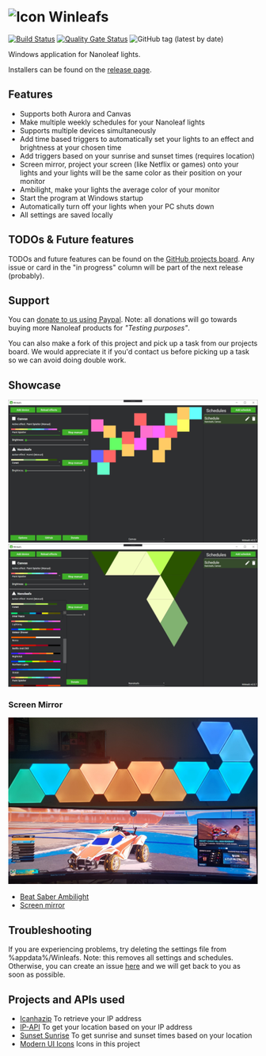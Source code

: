 # ![Icon](Media/winleafs.ico) Winleafs

[![Build Status](https://dev.azure.com/winleafs1/Winleafs/_apis/build/status/Winleafs-.NET%20Core%20with%20SonarCloud-CI?branchName=master)](https://dev.azure.com/winleafs1/Winleafs/_build/latest?definitionId=3&branchName=master)
[![Quality Gate Status](https://sonarcloud.io/api/project_badges/measure?project=winleafs-wpf&metric=alert_status)](https://sonarcloud.io/dashboard?id=winleafs-wpf)
![GitHub tag (latest by date)](https://img.shields.io/github/tag-date/StijnOostdam/Winleafs.svg?label=Latest%20Release)

 Windows application for Nanoleaf lights.

Installers can be found on the [release page](https://github.com/StijnOostdam/Winleafs/releases).

## Features
- Supports both Aurora and Canvas
- Make multiple weekly schedules for your Nanoleaf lights
- Supports multiple devices simultaneously
- Add time based triggers to automatically set your lights to an effect and brightness at your chosen time
- Add triggers based on your sunrise and sunset times (requires location)
- Screen mirror, project your screen (like Netflix or games) onto your lights and your lights will be the same color as their position on your monitor
- Ambilight, make your lights the average color of your monitor
- Start the program at Windows startup
- Automatically turn off your lights when your PC shuts down
- All settings are saved locally

## TODOs & Future features

TODOs and future features can be found on the [GitHub projects board](https://github.com/StijnOostdam/Winleafs/projects/1). Any issue or card in the "in progress" column will be part of the next release (probably).

## Support

You can [donate to us using Paypal](https://www.paypal.me/winleafs). 
Note: all donations will go towards buying more Nanoleaf products for *"Testing purposes"*.

You can also make a fork of this project and pick up a task from our projects board.
We would appreciate it if you'd contact us before picking up a task so we can avoid doing double work.

## Showcase
![Screenshot](Media/Screenshot1.jpg)
![Screenshot](Media/Screenshot2.jpg)

### Screen Mirror
![Screenshot](Media/ScreenMirror.jpeg)

- [Beat Saber Ambilight](https://www.youtube.com/watch?v=CRe0o0TNlT4)
- [Screen mirror](https://www.youtube.com/watch?v=iT_jQnQLVQA)

## Troubleshooting
If you are experiencing problems, try deleting the settings file from %appdata%/Winleafs. Note: this removes all settings and schedules. Otherwise, you can create an issue [here](https://github.com/winleafs/Winleafs/issues/new/choose) and we will get back to you as soon as possible.

## Projects and APIs used

- [Icanhazip](http://icanhazip.com) To retrieve your IP address
- [IP-API](http://ip-api.com/) To get your location based on your IP address
- [Sunset Sunrise](https://sunrise-sunset.org/api) To get sunrise and sunset times based on your location
- [Modern UI Icons](http://modernuiicons.com/) Icons in this project

